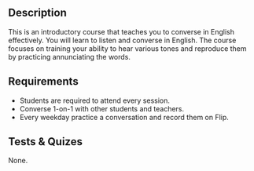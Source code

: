 ---
---

## Description

This is an introductory course that teaches you to converse in English effectively.
You will learn to listen and converse in English.
The course focuses on training your ability to hear various tones and reproduce them
by practicing annunciating the words.

## Requirements

- Students are required to attend every session.
- Converse 1-on-1 with other students and teachers.
- Every weekday practice a conversation and record them on Flip.

## Tests & Quizes

None.
